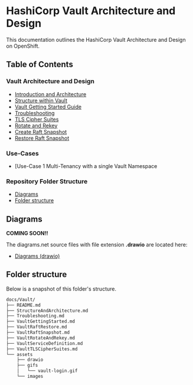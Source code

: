 # HashiCorp Vault Architecture and Design <!-- omit in toc -->

This documentation outlines the HashiCorp Vault Architecture and Design on OpenShift.

## Table of Contents <!-- omit in toc -->

### Vault Architecture and Design

- [Introduction and Architecture](./introduction.md)
- [Structure within Vault](./StructureWithinVault.md)
- [Vault Getting Started Guide](./VaultGettingStarted.md)
- [Troubleshooting](./Troubleshooting.md)
- [TLS Cipher Suites](./VaultTLSCipherSuites.md)
- [Rotate and Rekey](./VaultRotateAndRekey.md)
- [Create Raft Snapshot](./VaultRaftSnapshot.md)
- [Restore Raft Snapshot](./VaultRaftRestore.md)

### Use-Cases

- [Use-Case 1 Multi-Tenancy with a single Vault Namespace

### Repository Folder Structure

- [Diagrams](#diagrams)
- [Folder structure](#folder-structure)

## Diagrams

**COMING SOON!!**

The diagrams.net source files with file extension **.drawio** are located here:

- [Diagrams (drawio)](./assets/drawio/)

## Folder structure

Below is a snapshot of this folder's structure.

```bash
docs/Vault/
├── README.md
├── StructureAndArchitecture.md
├── Troubleshooting.md
├── VaultGettingStarted.md
├── VaultRaftRestore.md
├── VaultRaftSnapshot.md
├── VaultRotateAndRekey.md
├── VaultServiceDefinition.md
├── VaultTLSCipherSuites.md
└── assets
    ├── drawio
    ├── gifs
    │   └── vault-login.gif
    └── images
```